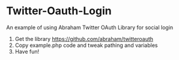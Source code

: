 # Twitter-Oauth-Login
An example of using Abraham Twitter OAuth Library for social login

1. Get the library https://github.com/abraham/twitteroauth
2. Copy example.php code and tweak pathing and variables
3. Have fun!
